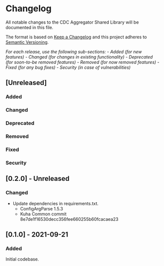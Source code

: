 # Changelog

All notable changes to the CDC Aggregator Shared Library will be documented in this file.

The format is based on [Keep a Changelog](http://keepachangelog.com/en/1.0.0/) and this project adheres to [Semantic Versioning](http://semver.org/spec/v2.0.0.html).

*For each release, use the following sub-sections:*
*- Added (for new features)*
*- Changed (for changes in existing functionality)*
*- Deprecated (for soon-to-be removed features)*
*- Removed (for now removed features)*
*- Fixed (for any bug fixes)*
*- Security (in case of vulnerabilities)*

## [Unreleased]

### Added

### Changed

### Deprecated

### Removed

### Fixed

### Security

## [0.2.0] - Unreleased

### Changed

- Update dependencies in requirements.txt.
  - ConfigArgParse 1.5.3
  - Kuha Common commit 8e7de1f16530decc356fee660255b60fcacaea23


## [0.1.0] - 2021-09-21

### Added

Initial codebase.
